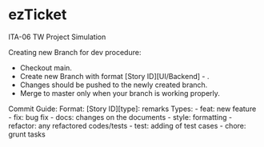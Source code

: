 # ezTicket
ITA-06 TW Project Simulation

Creating new Branch for dev procedure:
  - Checkout main.
  - Create new Branch with format [Story ID][UI/Backend] - <Story Title>.
  - Changes should be pushed to the newly created branch.
  - Merge to master only when your branch is working properly.
  
Commit Guide:
  Format: [Story ID][type]: remarks
  Types:
    - feat: new feature
    - fix: bug fix
    - docs: changes on the documents
    - style: formatting
    - refactor: any refactored codes/tests
    - test: adding of test cases
    - chore: grunt tasks
  
